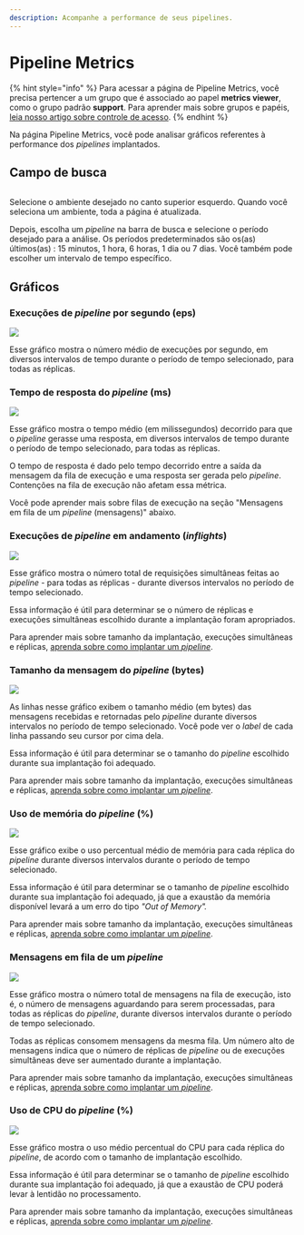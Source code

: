 ```yaml
---
description: Acompanhe a performance de seus pipelines.
---
```


# Pipeline Metrics

{% hint style="info" %}
Para acessar a página de Pipeline Metrics, você precisa pertencer a um grupo que é associado ao papel **metrics viewer**, como o grupo padrão **support**. Para aprender mais sobre grupos e papéis, [leia nosso artigo sobre controle de acesso](https://docs.digibee.com/documentation/v/pt-br/administration/new-access-control).
{% endhint %}

Na página Pipeline Metrics, você pode analisar gráficos referentes à performance dos _pipelines_ implantados.

## Campo de busca

<figure><img src="../.gitbook/assets/campo de busca PT.png" alt=""><figcaption></figcaption></figure>

Selecione o ambiente desejado no canto superior esquerdo. Quando você seleciona um ambiente, toda a página é atualizada.

Depois, escolha um _pipeline_ na barra de busca e selecione o período desejado para a análise. Os períodos predeterminados são os(as) últimos(as) : 15 minutos, 1 hora, 6 horas, 1 dia ou 7 dias. Você também pode escolher um intervalo de tempo específico.

## Gráficos

### Execuções de _pipeline_ por segundo (eps)

![](../.gitbook/assets/executionspersecond.png)

Esse gráfico mostra o número médio de execuções por segundo, em diversos intervalos de tempo durante o período de tempo selecionado, para todas as réplicas.

### Tempo de resposta do _pipeline_ (ms)

![](../.gitbook/assets/responsetime.png)

Esse gráfico mostra o tempo médio (em milissegundos) decorrido para que o _pipeline_ gerasse uma resposta, em diversos intervalos de tempo durante o período de tempo selecionado, para todas as réplicas.

O tempo de resposta é dado pelo tempo decorrido entre a saída da mensagem da fila de execução e uma resposta ser gerada pelo _pipeline_. Contenções na fila de execução não afetam essa métrica.

Você pode aprender mais sobre filas de execução na seção "Mensagens em fila de um _pipeline_ (mensagens)" abaixo.

### Execuções de _pipeline_ em andamento (_inflights_)

![](../.gitbook/assets/currentlyrunning.png)

Esse gráfico mostra o número total de requisições simultâneas feitas ao _pipeline_ - para todas as réplicas - durante diversos intervalos no período de tempo selecionado.

Essa informação é útil para determinar se o número de réplicas e execuções simultâneas escolhido durante a implantação foram apropriados.

Para aprender mais sobre tamanho da implantação, execuções simultâneas e réplicas, [aprenda sobre como implantar um _pipeline_](https://docs.digibee.com/documentation/v/pt-br/run/deployment/deployments).

### Tamanho da mensagem do _pipeline_ (bytes)

![](../.gitbook/assets/messagesizes.png)

As linhas nesse gráfico exibem o tamanho médio (em bytes) das mensagens recebidas e retornadas pelo _pipeline_ durante diversos intervalos no período de tempo selecionado. Você pode ver o _label_ de cada linha passando seu cursor por cima dela.

Essa informação é útil para determinar se o tamanho do _pipeline_ escolhido durante sua implantação foi adequado.

Para aprender mais sobre tamanho da implantação, execuções simultâneas e réplicas, [aprenda sobre como implantar um _pipeline_](https://docs.digibee.com/documentation/v/pt-br/run/deployment/deployments).

### Uso de memória do _pipeline_ (%)

![](../.gitbook/assets/memoryusage.png)

Esse gráfico exibe o uso percentual médio de memória para cada réplica do _pipeline_ durante diversos intervalos durante o período de tempo selecionado.

Essa informação é útil para determinar se o tamanho de _pipeline_ escolhido durante sua implantação foi adequado, já que a exaustão da memória disponível levará a um erro do tipo _"Out of Memory"._

Para aprender mais sobre tamanho da implantação, execuções simultâneas e réplicas, [aprenda sobre como implantar um _pipeline_](https://docs.digibee.com/documentation/v/pt-br/run/deployment/deployments).

### Mensagens em fila de um _pipeline_

![](../.gitbook/assets/messagesinqueue.png)

Esse gráfico mostra o número total de mensagens na fila de execução, isto é, o número de mensagens aguardando para serem processadas, para todas as réplicas do _pipeline_, durante diversos intervalos durante o período de tempo selecionado.

Todas as réplicas consomem mensagens da mesma fila. Um número alto de mensagens indica que o número de réplicas de _pipeline_ ou de execuções simultâneas deve ser aumentado durante a implantação.

Para aprender mais sobre tamanho da implantação, execuções simultâneas e réplicas, [aprenda sobre como implantar um _pipeline_](https://docs.digibee.com/documentation/v/pt-br/run/deployment/deployments).

### Uso de CPU do _pipeline_ (%)

![](../.gitbook/assets/cpuusage.png)

Esse gráfico mostra o uso médio percentual do CPU para cada réplica do _pipeline_, de acordo com o tamanho de implantação escolhido.

Essa informação é útil para determinar se o tamanho de _pipeline_ escolhido durante sua implantação foi adequado, já que a exaustão de CPU poderá levar à lentidão no processamento.

Para aprender mais sobre tamanho da implantação, execuções simultâneas e réplicas, [aprenda sobre como implantar um _pipeline_](https://docs.digibee.com/documentation/v/pt-br/run/deployment/deployments).
